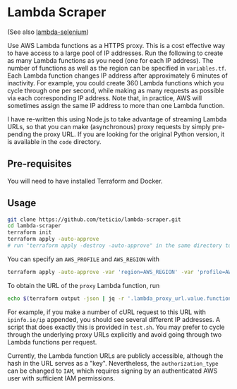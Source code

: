 # Lambda Scraper

(See also [lambda-selenium](https://github.com/teticio/lambda-selenium))

Use AWS Lambda functions as a HTTPS proxy. This is a cost effective way to have access to a large pool of IP addresses. Run the following to create as many Lambda functions as you need (one for each IP address). The number of functions as well as the region can be specified in `variables.tf`. Each Lambda function changes IP address after approximately 6 minutes of inactivity. For example, you could create 360 Lambda functions which you cycle through one per second, while making as many requests as possible via each corresponding IP address. Note that, in practice, AWS will sometimes assign the same IP address to more than one Lambda function.

I have re-written this using Node.js to take advantage of streaming Lambda URLs, so that you can make (asynchronous) proxy requests by simply pre-pending the proxy URL. If you are looking for the original Python version, it is available in the `code` directory.

## Pre-requisites

You will need to have installed Terraform and Docker.

## Usage

```bash
git clone https://github.com/teticio/lambda-scraper.git
cd lambda-scraper
terraform init
terraform apply -auto-approve
# run "terraform apply -destroy -auto-approve" in the same directory to tear all this down again
```

You can specify an `AWS_PROFILE` and `AWS_REGION` with

```bash
terraform apply -auto-approve -var 'region=AWS_REGION' -var 'profile=AWS_PROFILE'
```

To obtain the URL of the `proxy` Lambda function, run

```bash
echo $(terraform output -json | jq -r '.lambda_proxy_url.value.function_url')
```

For example, if you make a number of cURL request to this URL with `ipinfo.io/ip` appended, you should see several different IP addresses. A script that does exactly this is provided in `test.sh`. You may prefer to cycle through the underlying proxy URLs explicitly and avoid going through two Lambda functions per request.

Currently, the Lambda function URLs are publicly accessible, although the hash in the URL serves as a "key". Nevertheless, the `authorization_type` can be changed to `IAM`, which requires signing by an authenticated AWS user with sufficient IAM permissions.
